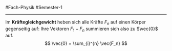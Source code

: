 #Fach-Physik  #Semester-1

---

Im **Kräftegleichgewicht** heben sich alle Kräfte $F_n$ auf einen Körper gegenseitig auf: Ihre Vektoren $F_1 - F_n$ summieren sich also zu $\vec{0}$ auf.
$$
\vec{0} = \sum_{i}^{n} \vec{F_n}
$$